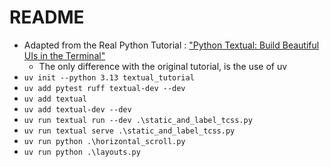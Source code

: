 # README

* Adapted from the Real Python Tutorial : ["Python Textual: Build Beautiful UIs in the Terminal"](https://realpython.com/python-textual/)
  * The only difference with the original tutorial, is the use of uv
* `uv init --python 3.13 textual_tutorial`
* `uv add pytest ruff textual-dev --dev`
* `uv add textual`
* `uv add textual-dev --dev`
* `uv run textual run --dev .\static_and_label_tcss.py`
* `uv run textual serve .\static_and_label_tcss.py`
* `uv run python .\horizontal_scroll.py`
* `uv run python .\layouts.py`